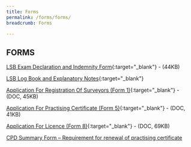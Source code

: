 ```yaml
---
title: Forms
permalink: /forms/forms/
breadcrumb: Forms

---
```



## FORMS

[LSB Exam Declaration and Indemnity Form](/files/LSBExamDeclarationandIndemnityForm.doc/){:target="_blank"} - (44KB)

[LSB Log Book and Explanatory Notes](/files/LSBLogBookandExplanatoryNotes-v1.3.docx){:target="_blank"}

[Application For Registration Of Surveyors (Form 1)](/files/linkclick0317.doc/){:target="_blank"} - (DOC, 45KB)

[Application For Practising Certificate (Form 5)](/files/linkclickbc26.doc/){:target="_blank"} - (DOC, 41KB)

[Application For Licence (Form 8)](/files/linkclick32a1.doc/){:target="_blank"} - (DOC, 69KB)

[CPD Summary Form – Requirement for renewal of practising certificate](/files/CPD_Summary_Form_revised.pdf/)
